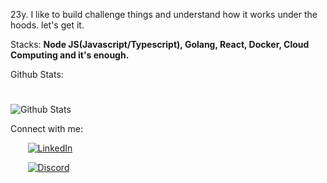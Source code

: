 
23y. I like to build challenge things and understand how it works under the hoods. let's get it.

Stacks: **Node JS(Javascript/Typescript), Golang, React, Docker, Cloud Computing and it's enough.**

Github Stats:

#

![Github Stats](https://github-readme-stats.anuraghazra1.vercel.app/api?username=leoff00&show_icons=true&include_all_commits=true&theme=dark)

Connect with me: 

&nbsp;&nbsp;&nbsp;&nbsp;&nbsp;&nbsp;
<a href="https://www.linkedin.com/in/leonardo-ferreira-253a60173/" target="_blank">
<img src="https://img.shields.io/badge/linkedin-%23039BE5.svg?style=for-the-badge&logo=linkedin" alt="LinkedIn">
</a>

&nbsp;&nbsp;&nbsp;&nbsp;&nbsp;&nbsp;
<a href="https://discordapp.com/users/241680344791646209" target="_blank">
<img src="https://img.shields.io/badge/discord-%23039BE5.svg?style=for-the-badge&logo=discord" alt="Discord">
</a>

